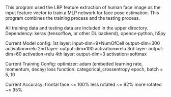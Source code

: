 This program used the LBP feature extraction of human face image as the input feature vector to train a MLP network for face pose estimation. 
This program combines the training process and the testing process.

All training data and testing data are included in the upper directory. 
Dependency: keras (tensorflow, or other DL backend), opencv-python, h5py

Current Model config:
    1st layer: input-dim=9*NumOfCell output-dim=300     activation=relu 
    2nd layer:                       output-dim=100     activation=relu
    3rd layer:                       output-dim=60      activation=relu
    4th layer:                       output-dim=3       activation=softmax

Current Training Config:
    optimizer: adam  (embeded learning rate, momentum, decay)
    loss function: categorical_crossentropy
    epoch, batch = 5, 10

Current Accuracy:
    frontal face ~= 100%
    less rotated ~= 92%
    more rotated ~= 95%


  
          

